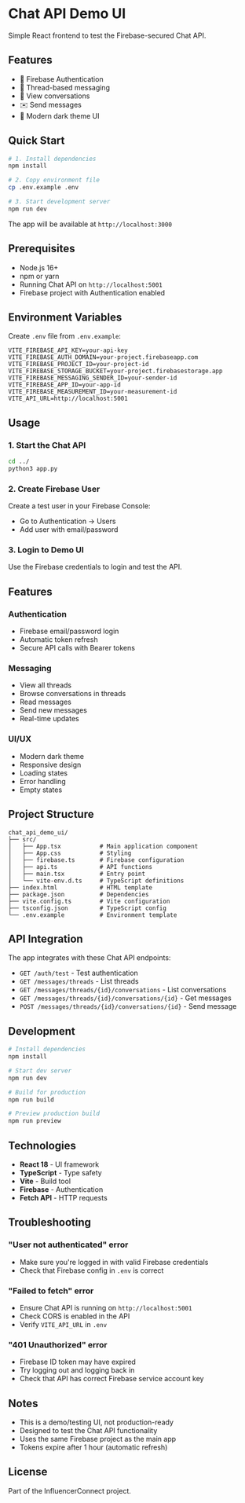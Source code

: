# Chat API Demo UI

Simple React frontend to test the Firebase-secured Chat API.

## Features

- 🔐 Firebase Authentication
- 💬 Thread-based messaging
- 📁 View conversations
- ✉️ Send messages
- 🎨 Modern dark theme UI

## Quick Start

```bash
# 1. Install dependencies
npm install

# 2. Copy environment file
cp .env.example .env

# 3. Start development server
npm run dev
```

The app will be available at `http://localhost:3000`

## Prerequisites

- Node.js 16+
- npm or yarn
- Running Chat API on `http://localhost:5001`
- Firebase project with Authentication enabled

## Environment Variables

Create `.env` file from `.env.example`:

```env
VITE_FIREBASE_API_KEY=your-api-key
VITE_FIREBASE_AUTH_DOMAIN=your-project.firebaseapp.com
VITE_FIREBASE_PROJECT_ID=your-project-id
VITE_FIREBASE_STORAGE_BUCKET=your-project.firebasestorage.app
VITE_FIREBASE_MESSAGING_SENDER_ID=your-sender-id
VITE_FIREBASE_APP_ID=your-app-id
VITE_FIREBASE_MEASUREMENT_ID=your-measurement-id
VITE_API_URL=http://localhost:5001
```

## Usage

### 1. Start the Chat API

```bash
cd ../
python3 app.py
```

### 2. Create Firebase User

Create a test user in your Firebase Console:
- Go to Authentication → Users
- Add user with email/password

### 3. Login to Demo UI

Use the Firebase credentials to login and test the API.

## Features

### Authentication
- Firebase email/password login
- Automatic token refresh
- Secure API calls with Bearer tokens

### Messaging
- View all threads
- Browse conversations in threads
- Read messages
- Send new messages
- Real-time updates

### UI/UX
- Modern dark theme
- Responsive design
- Loading states
- Error handling
- Empty states

## Project Structure

```
chat_api_demo_ui/
├── src/
│   ├── App.tsx           # Main application component
│   ├── App.css           # Styling
│   ├── firebase.ts       # Firebase configuration
│   ├── api.ts            # API functions
│   ├── main.tsx          # Entry point
│   └── vite-env.d.ts     # TypeScript definitions
├── index.html            # HTML template
├── package.json          # Dependencies
├── vite.config.ts        # Vite configuration
├── tsconfig.json         # TypeScript config
└── .env.example          # Environment template
```

## API Integration

The app integrates with these Chat API endpoints:

- `GET /auth/test` - Test authentication
- `GET /messages/threads` - List threads
- `GET /messages/threads/{id}/conversations` - List conversations
- `GET /messages/threads/{id}/conversations/{id}` - Get messages
- `POST /messages/threads/{id}/conversations/{id}` - Send message

## Development

```bash
# Install dependencies
npm install

# Start dev server
npm run dev

# Build for production
npm run build

# Preview production build
npm run preview
```

## Technologies

- **React 18** - UI framework
- **TypeScript** - Type safety
- **Vite** - Build tool
- **Firebase** - Authentication
- **Fetch API** - HTTP requests

## Troubleshooting

### "User not authenticated" error
- Make sure you're logged in with valid Firebase credentials
- Check that Firebase config in `.env` is correct

### "Failed to fetch" error
- Ensure Chat API is running on `http://localhost:5001`
- Check CORS is enabled in the API
- Verify `VITE_API_URL` in `.env`

### "401 Unauthorized" error
- Firebase ID token may have expired
- Try logging out and logging back in
- Check that API has correct Firebase service account key

## Notes

- This is a demo/testing UI, not production-ready
- Designed to test the Chat API functionality
- Uses the same Firebase project as the main app
- Tokens expire after 1 hour (automatic refresh)

## License

Part of the InfluencerConnect project.
